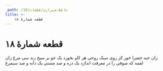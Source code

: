 ```yaml
---
_path: /حافظ-شیرازی/قطعات/18
title: >-
    قطعه شمارهٔ ۱۸
---
```

# قطعه شمارهٔ ۱۸

زان حبه خضرا خور کز روی سبک روحی
هر کاو بخورد یک جو بر سیخ زند سی مرغ
زان لقمه که صوفی را در معرفت اندازد
یک ذره و صد مستی یک دانه و صد سیمرغ
